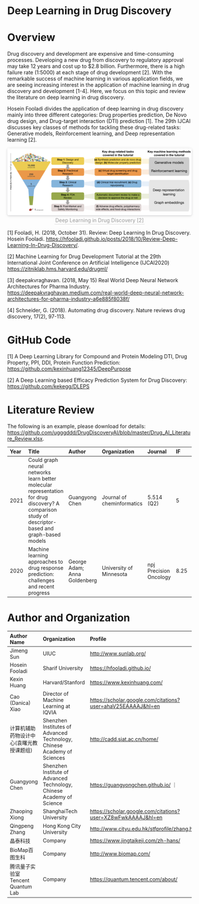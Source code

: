 # Deep Learning in Drug Discovery

# Overview

Drug discovery and development are expensive and time-consuming processes. Developing a new drug from discovery to regulatory approval may take 12 years and cost up to $2.8 billion. Furthermore, there is a high failure rate (1:5000) at each stage of drug development [2]. With the remarkable success of machine learning in various application fields, we are seeing increasing interest in the application of machine learning in drug discovery and development [1-4]. Here, we focus on this topic and review the literature on deep learning in drug discovery.

Hosein Fooladi divides the application of deep learning in drug discovery mainly into three different categories: Drug properties prediction, De Novo drug design, and Drug-target interaction (DTI) prediction [1]. The 29th IJCAI discusses key classes of methods for tackling these drug-related tasks: Generative models, Reinforcement learning, and Deep representation learning [2].

<center>
    <img style="border-radius: 0.3125em;
    box-shadow: 0 2px 4px 0 rgba(34,36,38,.12),0 2px 10px 0 rgba(34,36,38,.08);" 
    src="./pics/workflow.png">
    <br>
    <div style="color:orange; border-bottom: 1px solid #d9d9d9;display: inline-block;color: #999;padding: 2px;">
    	Deep Learning in Drug Discovery [2]
	</div>
</center>


[1] Fooladi, H. (2018, October 31). Review: Deep Learning In Drug Discovery. Hosein Fooladi. https://hfooladi.github.io/posts/2018/10/Review-Deep-Learning-In-Drug-Discovery/. 

[2] Machine Learning for Drug Development Tutorial at the 29th International Joint Conference on Artificial Intelligence (IJCAI2020) https://zitniklab.hms.harvard.edu/drugml/

[3] deepakvraghavan. (2018, May 15) Real World Deep Neural Network Architectures for Pharma Industry. https://deepakvraghavan.medium.com/real-world-deep-neural-network-architectures-for-pharma-industry-a6e885f8038f/

[4] Schneider, G. (2018). Automating drug discovery. Nature reviews drug discovery, 17(2), 97-113.

# GitHub Code

[1] A Deep Learning Library for Compound and Protein Modeling
DTI, Drug Property, PPI, DDI, Protein Function Prediction: https://github.com/kexinhuang12345/DeepPurpose

[2] A Deep Learning based Efficacy Prediction System for Drug Discovery: https://github.com/kekegg/DLEPS

# Literature Review

The following is an example, please download for details: https://github.com/ugggddd/DrugDiscoveryAI/blob/master/Drug_AI_Literature_Review.xlsx.

| Year | Title | Author | Organization | Journal | IF | Citation | DOI | DATA | Code |
| :-----| :----- | :----- | :----- | :----- | :----- | :----- | :----- | :----- | :----- | 
| 2021 | Could graph neural networks learn better molecular representation for drug discovery? A comparison study of descriptor-based and graph-based models | Guangyong Chen | Journal of cheminformatics |  5.514 (Q2) | 5 | https://doi.org/10.1186/s13321-020-00479-8 |
|2020 | Machine learning approaches to drug response prediction: challenges and recent progress | George Adam; Anna Goldenberg | University of Minnesota | npj Precision Oncology | 8.25 | 30 | https://doi.org/10.1038/s41698-020-0122-1 |

# Author and Organization


| Author Name     	 	| Organization 		| Profile    					|
| :-----| :----- | :----- |
| Jimeng Sun       		|   UIUC   			| http://www.sunlab.org/ 		|
| Hosein Fooladi        | Sharif University | https://hfooladi.github.io/   |
| Kexin Huang   		| Harvard/Stanford  | https://www.kexinhuang.com/   |
| Cao (Danica) Xiao 	| Director of Machine Learning at IQVIA 		| https://scholar.google.com/citations?user=ahaV25EAAAAJ&hl=en |
| 计算机辅助药物设计中心(袁曙光教授课题组) | Shenzhen Institutes of Advanced Technology, Chinese Academy of Sciences| http://cadd.siat.ac.cn/home/ |
|Guangyong Chen 		| Shenzhen Institute of Advanced Technology, Chinese Academy of Science | https://guangyongchen.github.io/ ｜
|Zhaoping Xiong 		| ShanghaiTech University | https://scholar.google.com/citations?user=XZ8wFwkAAAAJ&hl=en |
|Qingpeng Zhang | Hong Kong City University | http://www.cityu.edu.hk/stfprofile/zhang.htm |
| 晶泰科技 | Company | https://www.jingtaikeji.com/zh-hans/ |
| BioMap百图生科  | Company | http://www.biomap.com/ |
| 腾讯量子实验室Tencent Quantum Lab | Company  | https://quantum.tencent.com/about/ |


